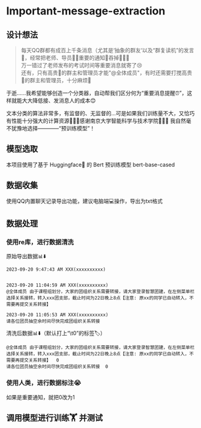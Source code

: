 # Important-message-extraction

## 设计想法
> 每天QQ群都有成百上千条消息（尤其是‘抽象的群友‘以及“群复读机”的发言💬，经常把老师、导员🧑‍🏫重要的通知📢吞掉💢💢💢\
> 万一错过了老师发布的考试时间等重要消息就寄了😢\
> 还有，只有高贵🫅的群主和管理员才能"@全体成员"，有时还需要打搅高贵🫅的群主和管理员，十分麻烦👿

于逝......我希望能够创造一个分类器，自动帮我们区分何为“重要消息提醒⏰”，这样就能大大降低接、发消息人的成本😊

文本分类的算法非常多，有监督的、无监督的...可是如果我们训练量不大，又恰巧有性能十分强大的计算资源👏👏👏感谢南京大学智能科学与技术学院🙏🙏🙏
我自然毫不犹豫地选择————“预训练模型”！

## 模型选取
本项目使用了基于 Huggingface🤗 的 Bert 预训练模型 bert-base-cased

## 数据收集
使用QQ内置聊天记录导出功能，建议电脑端💻操作，导出为txt格式

## 数据处理
### 使用re库，进行数据清洗
原始导出数据📊⬇️
```
2023-09-20 9:47:43 AM XXX(xxxxxxxxxx)


2023-09-20 11:04:59 AM XXX(xxxxxxxxxx)
@全体成员 由于课程组划分，大家的团组织关系需要转接，请大家登录智慧团建，在左侧菜单栏选择关系接转，转入xxx团支部，截止时间为22日晚上8点【注意: 原xx的同学已自动转入，不需要再提交关系转接】

2023-09-20 11:05:53 AM XXX(xxxxxxxxxx)
请各位团员抽空余时间尽快完成团组织关系转接
```
清洗后数据📊⬇️（默认打上“\t0”的标签🏷️）
```
@全体成员 由于课程组划分，大家的团组织关系需要转接，请大家登录智慧团建，在左侧菜单栏选择关系接转，转入xxx团支部，截止时间为22日晚上8点【注意: 原xx的同学已自动转入，不需要再提交关系转接】  0
请各位团员抽空余时间尽快完成团组织关系转接  0
```
### 使用人类，进行数据标注😭
如果是重要通知，就把0改为1

## 调用模型进行训练🏋️ 并测试

